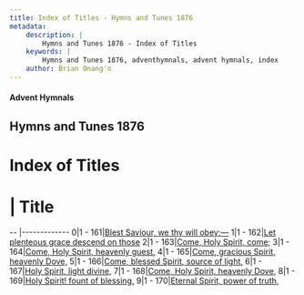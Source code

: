 ```yaml
---
title: Index of Titles - Hymns and Tunes 1876
metadata:
    description: |
        Hymns and Tunes 1876 - Index of Titles
    keywords: |
        Hymns and Tunes 1876, adventhymnals, advent hymnals, index
    author: Brian Onang'o
---
```


#### Advent Hymnals

## Hymns and Tunes 1876

# Index of Titles
# | Title                        
-- |-------------
0|1 - 161|[Blest Saviour, we thy will obey;—](/101-200/161-170/01.Blest-Saviour,-we-thy-will-obey;—)
1|1 - 162|[Let plenteous grace descend on those](/101-200/161-170/02.Let-plenteous-grace-descend-on-those)
2|1 - 163|[Come, Holy Spirit, come;](/101-200/161-170/03.Come,-Holy-Spirit,-come;)
3|1 - 164|[Come, Holy Spirit, heavenly guest,](/101-200/161-170/04.Come,-Holy-Spirit,-heavenly-guest,)
4|1 - 165|[Come, gracious Spirit, heavenly Dove,](/101-200/161-170/05.Come,-gracious-Spirit,-heavenly-Dove,)
5|1 - 166|[Come, blessed Spirit, source of light,](/101-200/161-170/06.Come,-blessed-Spirit,-source-of-light,)
6|1 - 167|[Holy Spirit, light divine,](/101-200/161-170/07.Holy-Spirit,-light-divine,)
7|1 - 168|[Come, Holy Spirit, heavenly Dove,](/101-200/161-170/08.Come,-Holy-Spirit,-heavenly-Dove,)
8|1 - 169|[Holy Spirit! fount of blessing,](/101-200/161-170/09.Holy-Spirit!-fount-of-blessing,)
9|1 - 170|[Eternal Spirit, power of truth,](/101-200/161-170/10.Eternal-Spirit,-power-of-truth,)